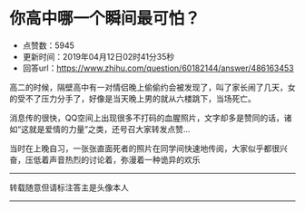 # 你高中哪一个瞬间最可怕？
- 点赞数：5945
- 更新时间：2019年04月12日02时41分35秒
- 回答url：https://www.zhihu.com/question/60182144/answer/486163453
<body>
 <p data-pid="rsBMXlrh">高二的时候，隔壁高中有一对情侣晚上偷偷约会被发现了，叫了家长闹了几天，女的受不了压力分手了，好像是当天晚上男的就从六楼跳下，当场死亡。</p>
 <p data-pid="FlTNbbUR">消息传的很快，QQ空间上出现很多不打码的血腥照片，文字却多是赞同的话，诸如“这就是爱情的力量”之类，还号召大家转发点赞…</p>
 <p data-pid="dUKf3guo">当时在上晚自习，一张张直面死者的照片在同学间快速地传阅，大家似乎都很兴奋，压低着声音热烈的讨论着，弥漫着一种诡异的欢乐</p>
 <hr>
 <p data-pid="9L1ksPYR">转载随意但请标注答主是头像本人</p>
 <hr>
 <p></p>
</body>